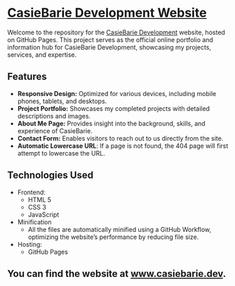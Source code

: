 # [CasieBarie Development Website](https://www.casiebarie.dev/)

Welcome to the repository for the [CasieBarie Development](https://www.casiebarie.dev/) website, hosted on GitHub Pages.
This project serves as the official online portfolio and information hub for CasieBarie Development, showcasing my projects, services, and expertise.

## Features
- **Responsive Design:** Optimized for various devices, including mobile phones, tablets, and desktops.
- **Project Portfolio:** Showcases my completed projects with detailed descriptions and images.
- **About Me Page:** Provides insight into the background, skills, and experience of CasieBarie.
- **Contact Form:** Enables visitors to reach out to us directly from the site.
- **Automatic Lowercase URL**: If a page is not found, the 404 page will first attempt to lowercase the URL.

## Technologies Used
- Frontend:
  - HTML 5
  - CSS 3
  - JavaScript
- Minification
  - All the files are automatically minified using a GitHub Workflow, optimizing the website’s performance by reducing file size.
- Hosting:
  - GitHub Pages

## You can find the website at www.casiebarie.dev.